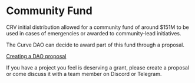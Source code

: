 <h1>Community Fund</h1>

CRV initial distribution allowed for a community fund of around $151M to be used in cases of emergencies or awarded to community-lead initiatives.

The Curve DAO can decide to award part of this fund through a proposal.

[Creating a DAO proposal](../../governance/proposals/creating-a-dao-proposal.md)

If you have a project you feel is deserving a grant, please create a proposal or come discuss it with a team member on Discord or Telegram.
